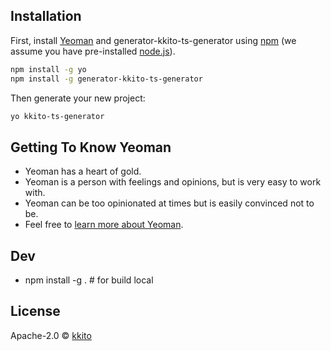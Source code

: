 ## Installation

First, install [Yeoman](http://yeoman.io) and generator-kkito-ts-generator using [npm](https://www.npmjs.com/) (we assume you have pre-installed [node.js](https://nodejs.org/)).

```bash
npm install -g yo
npm install -g generator-kkito-ts-generator
```

Then generate your new project:

```bash
yo kkito-ts-generator
```

## Getting To Know Yeoman

 * Yeoman has a heart of gold.
 * Yeoman is a person with feelings and opinions, but is very easy to work with.
 * Yeoman can be too opinionated at times but is easily convinced not to be.
 * Feel free to [learn more about Yeoman](http://yeoman.io/).

## Dev 
 * npm install -g . # for build local

## License

Apache-2.0 © [kkito](kkito.cn)

